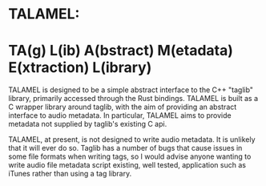 # TALAMEL: 
# TA(g) L(ib) A(bstract) M(etadata) E(xtraction) L(ibrary)

TALAMEL is designed to be a simple abstract interface to the C++ "taglib" library, primarily accessed through the Rust bindings. TALAMEL is built as a C wrapper library around taglib, with the aim of providing an abstract interface to audio metadata. In particular, TALAMEL aims to provide metadata not supplied by taglib's existing C api. 

TALAMEL, at present, is not designed to write audio metadata. It is unlikely that it will ever do so. Taglib has a number of bugs that cause issues in some file formats when writing tags, so I would advise anyone wanting to write audio file metadata script existing, well tested, application such as iTunes rather than using a tag library. 